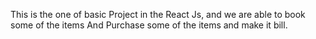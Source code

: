 This is the one of basic Project in the React Js,
and we are able to book some of the items And Purchase some of the items and make it bill. 
